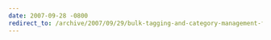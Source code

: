 ```yaml
---
date: 2007-09-28 -0800
redirect_to: /archive/2007/09/29/bulk-tagging-and-category-management-for-blogs.aspx/
---
```

